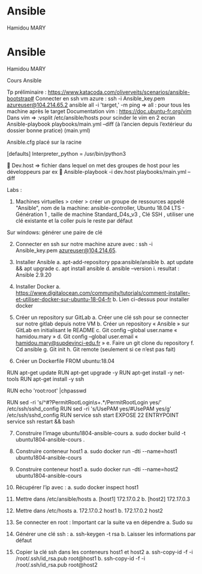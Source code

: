 # Ansible

Hamidou MARY

# Ansible

Hamidou MARY

Cours Ansible


Tp préliminaire : https://www.katacoda.com/oliverveits/scenarios/ansible-bootstrap#
Connecter en ssh vm azure : ssh -i Ansible_key.pem azureuser@104.214.65.2
ansible all -i 'target,' -m ping => all : pour tous les machine après le target
Documentation vim : https://doc.ubuntu-fr.org/vim 
Dans vim => :vsplit /etc/ansible/hosts pour scinder le vim en 2 ecran
Ansible-playbook playbooks/main.yml –diff (à l’ancien depuis l’extérieur du dossier bonne pratice)
(main.yml)
 
Ansible.cfg placé sur la racine
 
[defaults]
Interpreter_python = /usr/bin/python3

	Dev.host => fichier dans lequel on met des groupes de host pour les développeurs par ex
	Ansible-playbook  -i dev.host playbooks/main.yml –diff
 

Labs :
1.	Machines virtuelles > créer > créer un groupe de ressources appelé "Ansible", nom de la machine: ansible-controller, Ubuntu 18.04 LTS - Génération 1 , taille de machine Standard_D4s_v3 , Clé SSH , utiliser une clé existante et la coller puis le reste par défaut

Sur windows: générer une paire de clé

2.	Connecter en ssh sur notre machine azure avec : ssh -i Ansible_key.pem azureuser@104.214.65.

3.	Installer Ansible
a.	apt-add-repository ppa:ansible/ansible
b.	apt update && apt upgrade
c.	apt install ansible
d.	ansible –version
i.	resultat : Ansible 2.9.20

4.	Installer Docker
a.	https://www.digitalocean.com/community/tutorials/comment-installer-et-utiliser-docker-sur-ubuntu-18-04-fr
b.	Lien ci-dessus pour installer docker

5.	Créer un repository sur GitLab
a.	Créer une clé ssh pour se connecter sur notre gitlab depuis notre VM
b.	Créer un repository « Ansible » sur GitLab en initialisant le README
c.	Git config –global user.name « hamidou.mary »
d.	Git config –global user.email « hamidou.mary@supdevinci-edu.fr »
e.	Faire un git clone du repository
f.	Cd ansible
g.	Git init
h.	Git remote (seulement si ce n’est pas fait)

6.	Créer un Dockerfile 
FROM  ubuntu:18.04
 
RUN apt-get update 
RUN apt-get upgrade -y
RUN apt-get install -y net-tools 
RUN apt-get install -y ssh 
 
RUN echo 'root:root' |chpasswd
 
RUN sed -ri 's/^#?PermitRootLogin\s+.*/PermitRootLogin yes/' /etc/ssh/sshd_config
RUN sed -ri 's/UsePAM yes/#UsePAM yes/g' /etc/ssh/sshd_config
RUN service ssh start
EXPOSE 22
ENTRYPOINT service ssh restart && bash

7.	Construire l’image ubuntu1804-ansible-cours
a.	sudo docker build -t ubuntu1804-ansible-cours .

8.	Construire conteneur host1
a.	sudo docker run -dti --name=host1 ubuntu1804-ansible-cours

9.	Construire conteneur host1
a.	sudo docker run -dti --name=host2 ubuntu1804-ansible-cours

10.	Récupérer l’ip avec : 
a.	sudo docker inspect host1

11.	Mettre dans /etc/ansible/hosts
a.	[host1]
172.17.0.2
b.	[host2]
172.17.0.3

12.	Mettre dans /etc/hosts
a.	172.17.0.2 host1
b.	172.17.0.2 host2

13.	Se connecter en root : Important car la suite va en dépendre
a.	Sudo su

14.	Générer une clé ssh :
a.	ssh-keygen -t rsa
b.	Laisser les informations par défaut

15.	Copier la clé ssh dans les conteneurs host1 et host2
a.	ssh-copy-id -f -i /root/.ssh/id_rsa.pub root@host1
b.	ssh-copy-id -f -i /root/.ssh/id_rsa.pub root@host2


